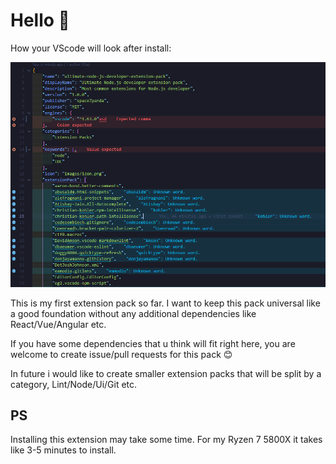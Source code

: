 # Hello 👋

How your VScode will look after install:

![alt](images/example.png)

This is my first extension pack so far.
I want to keep this pack universal like a good foundation without any additional dependencies like React/Vue/Angular etc.

If you have some dependencies that u think will fit right here, you are welcome to create issue/pull requests for this pack 😊

In future i would like to create smaller extension packs that will be split by a category, Lint/Node/Ui/Git etc.

## PS

Installing this extension may take some time. For my Ryzen 7 5800X it takes like 3-5 minutes to install.

